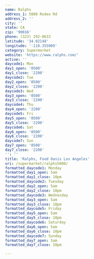 ```yaml
---
name: Ralphs
address_1: 5080 Rodeo Rd
address_2: ''
city: ''
state: CA
zip: '90016'
phone: (323) 292-0633
latitude: '34.02148'
longitude: '-118.355009'
category: Supermarket
website: 'https://www.ralphs.com/'
active: ''
daycode1: Mon
day1_open: '0500'
day1_close: '2200'
daycode2: Tue
day2_open: '0500'
day2_close: '2200'
daycode3: Wed
day3_open: '0500'
day3_close: '2200'
daycode4: Thu
day4_open: '2200'
daycode5: Fri
day5_open: '0500'
day5_close: '2200'
daycode6: Sat
day6_open: '0500'
day6_close: '2200'
daycode7: Sun
day7_open: '0500'
day7_close: '2200'
'': ''
title: 'Ralphs, Food Oasis Los Angeles'
uri: /supermarket/ralphs5080/
formatted_daycode1: Monday
formatted_day1_open: 5am
formatted_day1_close: 10pm
formatted_daycode2: Tuesday
formatted_day2_open: 5am
formatted_day2_close: 10pm
formatted_daycode3: Wednesday
formatted_day3_open: 5am
formatted_day3_close: 10pm
formatted_daycode5: Friday
formatted_day5_open: 5am
formatted_day5_close: 10pm
formatted_daycode6: Saturday
formatted_day6_open: 5am
formatted_day6_close: 10pm
formatted_daycode7: Sunday
formatted_day7_open: 5am
formatted_day7_close: 10pm

---
```

